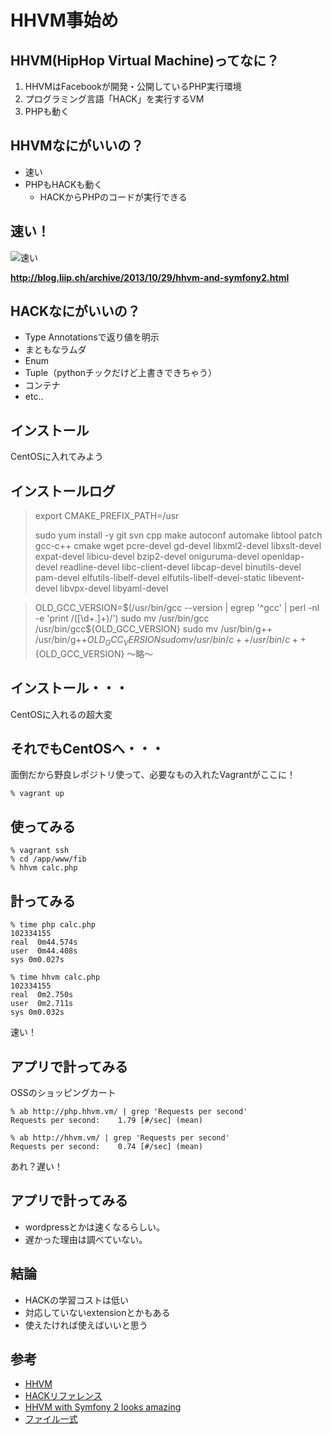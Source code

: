 HHVM事始め
==========

HHVM(HipHop Virtual Machine)ってなに？
----------

1. HHVMはFacebookが開発・公開しているPHP実行環境
2. プログラミング言語「HACK」を実行するVM
3. PHPも動く


HHVMなにがいいの？
----------

* 速い
* PHPもHACKも動く
  * HACKからPHPのコードが実行できる

速い！
----------

![速い](http://blog.liip.ch/dynimages/370/files/images/blog/hhvm/middle-req.png)

__http://blog.liip.ch/archive/2013/10/29/hhvm-and-symfony2.html__

HACKなにがいいの？
----------

* Type Annotationsで返り値を明示
* まともなラムダ
* Enum
* Tuple（pythonチックだけど上書きできちゃう）
* コンテナ
* etc..

インストール
----------

CentOSに入れてみよう


インストールログ
----------

>  export CMAKE_PREFIX_PATH=/usr
>
>  sudo yum install -y git svn cpp make autoconf automake libtool patch gcc-c++ cmake wget pcre-devel gd-devel libxml2-devel libxslt-devel expat-devel libicu-devel bzip2-devel oniguruma-devel openldap-devel readline-devel libc-client-devel libcap-devel binutils-devel pam-devel elfutils-libelf-devel elfutils-libelf-devel-static libevent-devel libvpx-devel libyaml-devel

>  OLD_GCC_VERSION=$(/usr/bin/gcc --version | egrep '^gcc' | perl -nl -e 'print /([\d+.]+)/')
>  sudo mv /usr/bin/gcc /usr/bin/gcc${OLD_GCC_VERSION}
>  sudo mv /usr/bin/g++ /usr/bin/g++${OLD_GCC_VERSION}
>  sudo mv /usr/bin/c++ /usr/bin/c++${OLD_GCC_VERSION}
> 〜略〜


インストール・・・
----------

CentOSに入れるの超大変


それでもCentOSへ・・・
----------
面倒だから野良レポジトリ使って、必要なもの入れたVagrantがここに！

    % vagrant up


使ってみる
----------

    % vagrant ssh
    % cd /app/www/fib
    % hhvm calc.php

計ってみる
----------

    % time php calc.php 
    102334155
    real  0m44.574s
    user  0m44.408s
    sys 0m0.027s

    % time hhvm calc.php
    102334155
    real  0m2.750s
    user  0m2.711s
    sys 0m0.032s

速い！

アプリで計ってみる
----------

OSSのショッピングカート

    % ab http://php.hhvm.vm/ | grep 'Requests per second'
    Requests per second:    1.79 [#/sec] (mean)

    % ab http://hhvm.vm/ | grep 'Requests per second'
    Requests per second:    0.74 [#/sec] (mean)

あれ？遅い！

アプリで計ってみる
----------

* wordpressとかは速くなるらしい。
* 遅かった理由は調べていない。

結論
----------

* HACKの学習コストは低い
* 対応していないextensionとかもある
* 使えたければ使えばいいと思う


参考
----------
  * [HHVM](http://hhvm.com/)
  * [HACKリファレンス](http://docs.hhvm.com/manual/en/index.php)
  * [HHVM with Symfony 2 looks amazing](http://blog.liip.ch/archive/2013/10/29/hhvm-and-symfony2.html)
  * [ファイル一式](https://github.com/t86jp/hhvm_test_on_vagrant)
